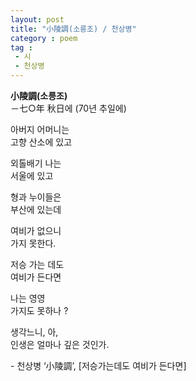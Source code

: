 ```yaml
---
layout: post
title: "小陵調(소릉조) / 천상병"
category : poem
tag :
 - 시
 - 천상병
---
```



**小陵調(소릉조)**  
 －七○年 秋日에 (70년 추일에)




아버지 어머니는  
고향 산소에 있고


외톨배기 나는  
서울에 있고

형과 누이들은  
부산에 있는데

여비가 없으니  
가지 못한다.

저승 가는 데도  
여비가 든다면

나는 영영  
가지도 못하나 ?

생각느니, 아,  
인생은 얼마나 깊은 것인가.    



\- 천상병 ‘小陵調’, [저승가는데도 여비가 든다면]
